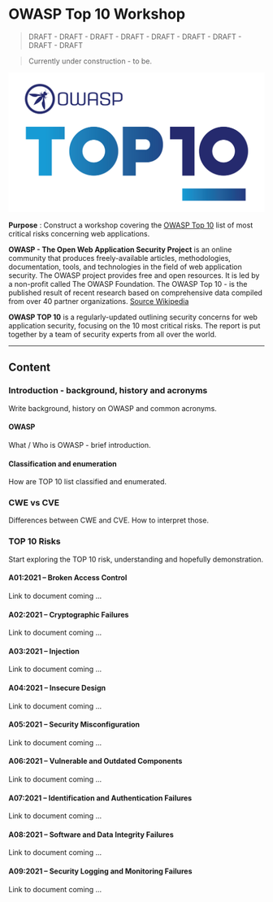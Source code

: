 # OWASP Top 10 Workshop

> DRAFT - DRAFT - DRAFT - DRAFT - DRAFT - DRAFT - DRAFT - DRAFT - DRAFT

> Currently under construction - to be.

![TOP10](./resources/images/top10logo.png)

**Purpose** : Construct a workshop covering the [OWASP Top 10](https://owasp.org/Top10/) 
list of most critical risks concerning web applications.

**OWASP - The Open Web Application Security Project** is an online community
that produces freely-available articles, methodologies, documentation, tools,
and technologies in the field of web application security. The OWASP project
provides free and open resources. It is led by a non-profit called The OWASP
Foundation. The OWASP Top 10 - is the published result of recent research
based on comprehensive data compiled from over 40 partner organizations.
[Source Wikipedia](https://en.wikipedia.org/wiki/OWASP)

**OWASP TOP 10** is a regularly-updated outlining security concerns for web
application security, focusing on the 10 most critical risks. The report is put
together by a team of security experts from all over the world.

---

## Content

### Introduction - background, history and acronyms

Write background, history on OWASP and common acronyms.

#### OWASP

What / Who is OWASP - brief introduction.

#### Classification and enumeration 

How are TOP 10 list classified and enumerated.

### CWE vs CVE

Differences between CWE and CVE. How to interpret those.

### TOP 10 Risks

Start exploring the TOP 10 risk, understanding and hopefully demonstration.

#### A01:2021 – Broken Access Control

Link to document coming ...

#### A02:2021 – Cryptographic Failures

Link to document coming ...

#### A03:2021 – Injection

Link to document coming ...

#### A04:2021 – Insecure Design

Link to document coming ...

#### A05:2021 – Security Misconfiguration

Link to document coming ...

#### A06:2021 – Vulnerable and Outdated Components

Link to document coming ...

#### A07:2021 – Identification and Authentication Failures

Link to document coming ...

#### A08:2021 – Software and Data Integrity Failures

Link to document coming ...

#### A09:2021 – Security Logging and Monitoring Failures

Link to document coming ...
